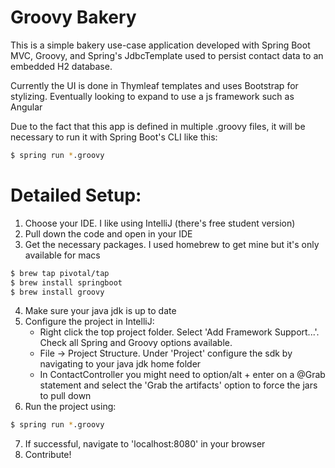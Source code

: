 Groovy Bakery
========
This is a simple bakery use-case application developed with Spring Boot MVC, Groovy, and Spring's JdbcTemplate used to persist contact data to an embedded H2 database.

Currently the UI is done in Thymleaf templates and uses Bootstrap for stylizing. Eventually looking to expand to use a js framework such as Angular

Due to the fact that this app is defined in multiple .groovy files, it will be necessary to run it with Spring Boot's CLI like this:

```sh
$ spring run *.groovy
```

Detailed Setup:
=======
1. Choose your IDE. I like using IntelliJ (there's  free student version)
2. Pull down the code and open in your IDE
3. Get the necessary packages. I used homebrew to get mine but it's only available for macs
```sh
$ brew tap pivotal/tap
$ brew install springboot
$ brew install groovy
```
4. Make sure your java jdk is up to date
5. Configure the project in IntelliJ:
	* Right click the top project folder. Select 'Add Framework Support...'. Check all Spring and Groovy options available.
	* File -> Project Structure. Under 'Project' configure the sdk by navigating to your java jdk home folder
	* In ContactController you might need to option/alt + enter on a @Grab statement and select the 'Grab the artifacts' option to force the jars to pull down
6. Run the project using:
```sh
$ spring run *.groovy
```
7. If successful, navigate to 'localhost:8080' in your browser
8. Contribute!
